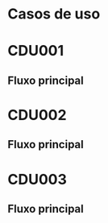 # Casos de uso

# CDU001

## Fluxo principal

# CDU002

## Fluxo principal

# CDU003

## Fluxo principal
